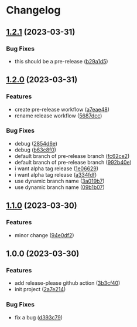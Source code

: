 # Changelog

## [1.2.1](https://github.com/lamhq/release-demo/compare/v1.2.0...v1.2.1) (2023-03-31)


### Bug Fixes

* this should be a pre-release ([b29a1d5](https://github.com/lamhq/release-demo/commit/b29a1d54d88a850fb66c9cc6ba767d548cbe4843))

## [1.2.0](https://github.com/lamhq/release-demo/compare/v1.1.0...v1.2.0) (2023-03-31)


### Features

* create pre-release workflow ([a7eae48](https://github.com/lamhq/release-demo/commit/a7eae4834a5b3cc221ba086ded9760aaee7388d5))
* rename release workflow ([5687dcc](https://github.com/lamhq/release-demo/commit/5687dccbf7f84cf6ff4cbde990997a9353871ac9))


### Bug Fixes

* debug ([2854d6e](https://github.com/lamhq/release-demo/commit/2854d6e628f9943038f98113b82b8b57ad8ec624))
* debug ([b63c8f0](https://github.com/lamhq/release-demo/commit/b63c8f034dc8b051cd51ea97100d9f2d55d98001))
* default branch of pre-release branch ([fc62ce2](https://github.com/lamhq/release-demo/commit/fc62ce298fa5972d82e8ffc870e49b286761a948))
* default branch of pre-release branch ([992b40e](https://github.com/lamhq/release-demo/commit/992b40eb60e8c79bc1476e5f320292f418eeb49a))
* i want alpha tag release ([1e06629](https://github.com/lamhq/release-demo/commit/1e066291cb31f5ce54b37ec76f9a061f3c726d05))
* i want alpha tag release ([a334fdf](https://github.com/lamhq/release-demo/commit/a334fdf67c5615992cf83b8398dcbaad28f00ecd))
* use dynamic branch name ([3a019b7](https://github.com/lamhq/release-demo/commit/3a019b7df3abcd894069f930e0bd094e24ec35b6))
* use dynamic branch name ([09b1b07](https://github.com/lamhq/release-demo/commit/09b1b07e0ca1776052ea2083db83e021e13b01bb))

## [1.1.0](https://github.com/lamhq/release-demo/compare/v1.0.0...v1.1.0) (2023-03-30)


### Features

* minor change ([94e0df2](https://github.com/lamhq/release-demo/commit/94e0df2a937497da0cc1fc56eb2129a001c32e8f))

## 1.0.0 (2023-03-30)


### Features

* add release-please github action ([3b3cf40](https://github.com/lamhq/release-demo/commit/3b3cf401c112b96a1ccb00d66f0f491b59f31b78))
* init project ([2a7e214](https://github.com/lamhq/release-demo/commit/2a7e214dedff2306bcbe987684311b7f0b040e78))


### Bug Fixes

* fix a bug ([d393c79](https://github.com/lamhq/release-demo/commit/d393c798d643809904b21e8ac2db789d83f2fd8f))

